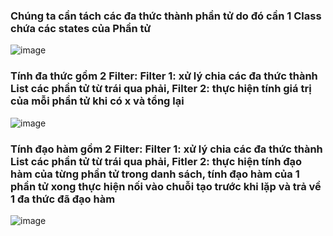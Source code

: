 ### Chúng ta cần tách các đa thức thành phần tử do đó cần 1 Class chứa các states của Phần tử

![image](https://github.com/nguyenhieu1435/CalculateOrDerivativePolynomial_PipelineArch_PipelineArch/assets/70377398/58888587-b1c6-4eec-893f-f166b194ac03)

### Tính đa thức gồm 2 Filter:  Filter 1: xử lý chia các đa thức thành List các phần tử từ trái qua phải, Filter 2: thực hiện tính giá trị của mỗi phần tử khi có x và tổng lại

![image](https://github.com/nguyenhieu1435/CalculateOrDerivativePolynomial_PipelineArch_PipelineArch/assets/70377398/df1348b3-52de-465e-a281-974815768337)

### Tính đạo hàm gồm 2 Filter: Filter 1: xử lý chia các đa thức thành List các phần tử từ trái qua phải, Fitler 2: thực hiện tính đạo hàm của từng phần tử trong danh sách, tính đạo hàm của 1 phần tử xong thực hiện nối vào chuỗi tạo trước khi lặp và trả về 1 đa thức đã đạo hàm

![image](https://github.com/nguyenhieu1435/CalculateOrDerivativePolynomial_PipelineArch_PipelineArch/assets/70377398/48583c7a-2dd2-400b-bba3-55d52a887113)
